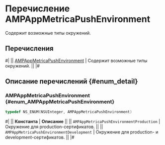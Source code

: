 # Перечисление AMPAppMetricaPushEnvironment

Содержит возможные типы окружений.

## Перечисления

#|
|| [AMPAppMetricaPushEnvironment](#enum_AMPAppMetricaPushEnvironment) | Содержит возможные типы окружений. ||
|#

## Описание перечислений {#enum_detail}

### AMPAppMetricaPushEnvironment {#enum_AMPAppMetricaPushEnvironment}

```objectivec translate=no
typedef NS_ENUM(NSUInteger, AMPAppMetricaPushEnvironment)
```

#|
|| **Константа** | **Описание** ||
|| `AMPAppMetricaPushEnvironmentProduction` | Окружение для production-сертификатов. ||
|| `AMPAppMetricaPushEnvironmentDevelopment` | Окружение для production- и development-сертификатов. ||
|#
